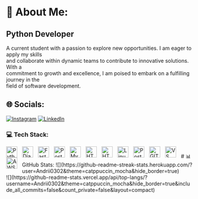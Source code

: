 # 💫 About Me:
## Python Developer
A current student with a passion to explore new opportunities. I am eager to apply my skills <br>and collaborate within dynamic teams to contribute to innovative solutions. With a <br>commitment to growth and excellence, I am poised to embark on a fulfilling journey in the <br>field of software development.

## 🌐 Socials:
[![Instagram](https://img.shields.io/badge/Instagram-%23E4405F.svg?logo=Instagram&logoColor=white)](https://instagram.com/tick_on_me) [![LinkedIn](https://img.shields.io/badge/LinkedIn-%230077B5.svg?logo=linkedin&logoColor=white)](https://linkedin.com/in/andrii-diduk-7620b6327/) 

### 💻 Tech Stack:
<img align='left' alt='Python' width='30px' style='padding-right:10px;' src='https://cdn.jsdelivr.net/gh/devicons/devicon@latest/icons/python/python-original.svg'/>
<img align='left' alt='Django' width='30px' style='padding-right:10px;' src='https://cdn.jsdelivr.net/gh/devicons/devicon@latest/icons/django/django-plain.svg'/>
<img align='left' alt='FastAPI' width='30px' style='padding-right:10px;' src='https://cdn.jsdelivr.net/gh/devicons/devicon@latest/icons/fastapi/fastapi-original.svg'/>
<img align='left' alt='PostgreSQL' width='30px' style='padding-right:10px;' src='https://cdn.jsdelivr.net/gh/devicons/devicon@latest/icons/postgresql/postgresql-original.svg'/>
<img align='left' alt='MySQL' width='30px' style='padding-right:10px;' src='https://cdn.jsdelivr.net/gh/devicons/devicon@latest/icons/mysql/mysql-original-wordmark.svg'/>
<img align='left' alt='HTML5' width='30px' style='padding-right:10px;' src='https://cdn.jsdelivr.net/gh/devicons/devicon@latest/icons/html5/html5-original-wordmark.svg'/>
<img align='left' alt='HTML5' width='30px' style='padding-right:10px;' src='https://cdn.jsdelivr.net/gh/devicons/devicon@latest/icons/css3/css3-original-wordmark.svg'/>
<img align='left' alt='Linux' width='30px' style='padding-right:10px;' src='https://cdn.jsdelivr.net/gh/devicons/devicon@latest/icons/linux/linux-original.svg'/>
<img align='left' alt='Postman' width='30px' style='padding-right:10px;' src='https://cdn.jsdelivr.net/gh/devicons/devicon@latest/icons/postman/postman-original.svg'/>
<img align='left' alt='GIT' width='30px' style='padding-right:10px;' src='https://cdn.jsdelivr.net/gh/devicons/devicon@latest/icons/git/git-original.svg'/>
<img align='left' alt='VS Code' width='30px' style='padding-right:10px;' src='https://cdn.jsdelivr.net/gh/devicons/devicon@latest/icons/vscode/vscode-original.svg'/>
<img align='left' alt='AWS' width='30px' style='padding-right:10px;' src='https://cdn.jsdelivr.net/gh/devicons/devicon@latest/icons/amazonwebservices/amazonwebservices-original-wordmark.svg'/>
<br/>
# 📊 GitHub Stats:
![](https://github-readme-streak-stats.herokuapp.com/?user=Andrii0302&theme=catppuccin_mocha&hide_border=true)<br/>
![](https://github-readme-stats.vercel.app/api/top-langs/?username=Andrii0302&theme=catppuccin_mocha&hide_border=true&include_all_commits=false&count_private=false&layout=compact)






